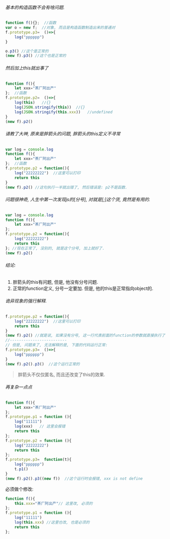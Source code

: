 ###### 基本的构造函数不会有啥问题.

```js
function f(){};  //函数 
var o = new f;  //对象, 而且是构造函数制造出来的普通对
f.prototype.p3=  ()=>{
    log("pppppp")
}

o.p3() //这个是正常的
(new f).p3() //这个也是正常的
```

###### 然后加上this就出事了

```js
function f(){
    let xxx="茶厂阿出产"
};  //函数 
f.prototype.p2=  ()=>{
    log(this)   //{}
    log(JSON.stringify(this))  //{}
    log(JSON.stringify(this.xxx))   //undefined
}
(new f).p2()
```

###### 请教了大神, 原来是胖箭头的问题, 胖箭头的this定义不寻常

```js
var log = console.log
function f(){
    let xxx="茶厂阿出产"
};  //函数 
f.prototype.p2 = function(){
    log("22222222")  //这里可以打印
    return this
}
(new f).p2() //这句执行一半就出错了, 然后错误是: p2不是函数.
```

###### 问题很神奇, 人生中第一次发现js的[分号], 对就是[;]这个货, 竟然是有用的.

```js
var log = console.log
function f(){
    let xxx="茶厂阿出产"
};
f.prototype.p2 = function(){
    log("22222222")  
    return this
}; //现在正常了, 没别的, 就是这个分号, 加上就好了.
(new f).p2()
```

###### 结论:

1. 胖箭头的this有问题, 但是, 他没有分号问题. 
2. 正常的function定义, 分号一定要加. 但是, 他的this是正常指向object的.

###### 诡异现象的强行解释.

```js
f.prototype.p2 = function(){
    log("22222222")  //这里可以打印
    return this
}
(new f).p2() //就是说, 如果没有分号, 这一行代表前面的function的参数就直接执行了.
//-------------------------
// 但是, 问题来了, 无法解释的是, 下面的代码运行正常: 
f.prototype.p3=  ()=>{
    log("pppppp")
}
(new f).p2().p3()  //这个运行正常的
```

> 胖箭头不仅仅匿名, 而且还改变了this的效果.

###### 再复杂一点点

```js
function f(){
    let xxx="茶厂阿出产"
};  
f.prototype.p1 = function (){
    log("11111")
    log(xxx)   // 这里会报错
    return this
};
f.prototype.p2 = function (){
    log("22222222")
    return this
};
f.prototype.p3=  function(t){
    log("pppppp")
    t.p1()
}
(new f).p2().p3((new f))  //这个运行时会报错, xxx is not define
```

必须做个修改:

```js
function f(){
    this.xxx="茶厂阿出产"// 这里改, 必须的
};
f.prototype.p1 = function (){
    log("11111")
    log(this.xxx) //这里也改, 也是必须的
    return this
};
```

